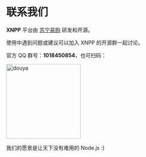 # 联系我们

**XNPP** 平台由 [苏宁易购](http://www.suning.com/) 研发和开源。

使用中遇到问题或建议可以加入 XNPP 的开源群一起讨论。

官方 QQ 群号：**1018450854**，也可扫码：

<div style="">
  <img :src="$withBase('/qq.png')" alt="douya" style="height: 200px;">
  <p>我们的愿景是让天下没有难用的 Node.js :)</p>
</div>